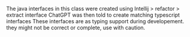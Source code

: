 The java interfaces in this class were created using Intellij > refactor > extract interface
ChatGPT was then told to create matching typescript interfaces
These interfaces are as typing support during developement.
they might not be correct or complete, use with caution.